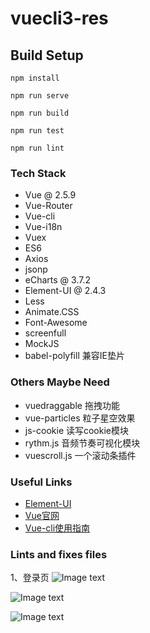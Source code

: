 # vuecli3-res

## Build Setup
```
npm install

npm run serve

npm run build

npm run test

npm run lint
```
### Tech Stack

- Vue @ 2.5.9
- Vue-Router
- Vue-cli
- Vue-i18n
- Vuex
- ES6
- Axios
- jsonp
- eCharts @ 3.7.2
- Element-UI @ 2.4.3
- Less 
- Animate.CSS
- Font-Awesome
- screenfull
- MockJS
- babel-polyfill 兼容IE垫片

### Others Maybe Need

- vuedraggable 拖拽功能
- vue-particles 粒子星空效果
- js-cookie 读写cookie模块
- rythm.js 音频节奏可视化模块
- vuescroll.js 一个滚动条插件

### Useful Links

- [Element-UI](http://element-cn.eleme.io/#/zh-CN)
- [Vue官网](https://cn.vuejs.org)
- [Vue-cli使用指南](http://vuejs-templates.github.io/webpack)

### Lints and fixes files
1、登录页 
![Image text](http://thyrsi.com/t6/671/1550325582x2890174106.png)

![Image text](http://thyrsi.com/t6/671/1550325614x2890174106.png)

![Image text](http://thyrsi.com/t6/671/1550325629x2890174106.png)
